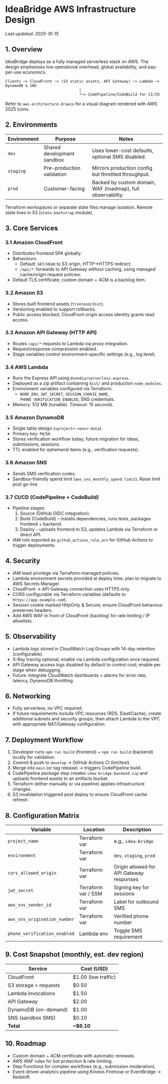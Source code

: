 # IdeaBridge AWS Infrastructure Design

_Last updated: 2025-10-15_

## 1. Overview
IdeaBridge deploys as a fully managed serverless stack on AWS. The design emphasises low operational overhead, global availability, and pay-per-use economics.

```
Clients ─> CloudFront ─> (S3 static assets, API Gateway) ─> Lambda ─> DynamoDB & SNS
                                 │
                                 └─> CodePipeline/CodeBuild for CI/CD
```

Refer to `aws-architecture.drawio` for a visual diagram rendered with AWS 2025 icons.

## 2. Environments
| Environment | Purpose | Notes |
| --- | --- | --- |
| `dev` | Shared development sandbox | Uses lower-cost defaults, optional SMS disabled. |
| `staging` | Pre-production validation | Mirrors production config but throttled throughput. |
| `prod` | Customer-facing | Backed by custom domain, WAF (roadmap), full observability. |

Terraform workspaces or separate state files manage isolation. Remote state lives in S3 (`state-bootstrap` module).

## 3. Core Services
### 3.1 Amazon CloudFront
- Distributes frontend SPA globally.
- Behaviours:
  - Default: `GET/HEAD` to S3 origin, HTTP->HTTPS redirect.
  - `/api/*`: forwards to API Gateway without caching, using managed cache/origin request policies.
- Default TLS certificate; custom domain + ACM is a backlog item.

### 3.2 Amazon S3
- Stores built frontend assets (`frontend/dist`).
- Versioning enabled to support rollbacks.
- Public access blocked; CloudFront origin access identity grants read access.

### 3.3 Amazon API Gateway (HTTP API)
- Routes `/api/*` requests to Lambda via proxy integration.
- Request/response compression enabled.
- Stage variables control environment-specific settings (e.g., log level).

### 3.4 AWS Lambda
- Runs the Express API using `@vendia/serverless-express`.
- Deployed as a zip artifact containing `dist/` and production `node_modules`.
- Environment variables configured via Terraform:
  - `NODE_ENV`, `JWT_SECRET`, `SESSION_COOKIE_NAME`, `PHONE_VERIFICATION_ENABLED`, SNS credentials.
- Memory: 512 MB (tunable). Timeout: 15 seconds.

### 3.5 Amazon DynamoDB
- Single table design (`<project>-<env>-data`).
- Primary key: `PK`/`SK`.
- Stores verification workflow today; future migration for ideas, submissions, sessions.
- TTL enabled for ephemeral items (e.g., verification requests).

### 3.6 Amazon SNS
- Sends SMS verification codes.
- Sandbox-friendly spend limit (`aws_sns_monthly_spend_limit`). Raise limit post go-live.

### 3.7 CI/CD (CodePipeline + CodeBuild)
- Pipeline stages:
  1. Source (GitHub OIDC integration).
  2. Build (CodeBuild) – installs dependencies, runs tests, packages frontend + backend.
  3. Deploy – uploads frontend to S3, updates Lambda via Terraform or direct API.
- IAM role exported as `github_actions_role_arn` for GitHub Actions to trigger deployments.

## 4. Security
- IAM least privilege via Terraform-managed policies.
- Lambda environment secrets provided at deploy time; plan to migrate to AWS Secrets Manager.
- CloudFront -> API Gateway connection uses HTTPS only.
- CORS configurable via Terraform variables (defaults to `https://app.example.com`).
- Session cookie marked HttpOnly & Secure; ensure CloudFront behaviour preserves headers.
- Add AWS WAF in front of CloudFront (backlog) for rate limiting / IP allowlists.

## 5. Observability
- Lambda logs stored in CloudWatch Log Groups with 14-day retention (configurable).
- X-Ray tracing optional; enable via Lambda configuration once required.
- API Gateway access logs disabled by default to control cost; enable per stage when debugging.
- Future: integrate CloudWatch dashboards + alarms for error rate, latency, DynamoDB throttling.

## 6. Networking
- Fully serverless; no VPC required.
- If future requirements include VPC resources (RDS, ElastiCache), create additional subnets and security groups, then attach Lambda to the VPC with appropriate NAT/Gateway configuration.

## 7. Deployment Workflow
1. Developer runs `npm run build` (frontend) + `npm run build` (backend) locally for validation.
2. Commit & push to `develop` -> GitHub Actions CI (lint/test).
3. Merge into `main` (or tag release) -> triggers CodePipeline build.
4. CodePipeline package step creates `idea-bridge-backend.zip` and uploads frontend assets to an artifacts bucket.
5. Terraform (either manually or via pipeline) applies infrastructure changes.
6. S3 invalidation triggered post deploy to ensure CloudFront cache refresh.

## 8. Configuration Matrix
| Variable | Location | Description |
| --- | --- | --- |
| `project_name` | Terraform var | e.g., `idea-bridge` |
| `environment` | Terraform var | `dev`, `staging`, `prod` |
| `cors_allowed_origin` | Terraform var | Origin allowed for API Gateway responses |
| `jwt_secret` | Terraform var / SSM | Signing key for sessions |
| `aws_sns_sender_id` | Terraform var | Label for outbound SMS |
| `aws_sns_origination_number` | Terraform var | Verified phone number |
| `phone_verification_enabled` | Lambda env | Toggle SMS requirement |

## 9. Cost Snapshot (monthly, est. dev region)
| Service | Cost (USD) |
| --- | --- |
| CloudFront | $1.00 (low traffic) |
| S3 storage + requests | $0.50 |
| Lambda invocations | $1.50 |
| API Gateway | $2.00 |
| DynamoDB (on-demand) | $1.00 |
| SNS (sandbox SMS) | $0.10 |
| **Total** | **~$6.10** |

## 10. Roadmap
- Custom domain + ACM certificate with automatic renewals.
- AWS WAF rules for bot protection & rate limiting.
- Step Functions for complex workflows (e.g., submission moderation).
- Event-driven analytics pipeline using Kinesis Firehose or EventBridge -> Redshift.
